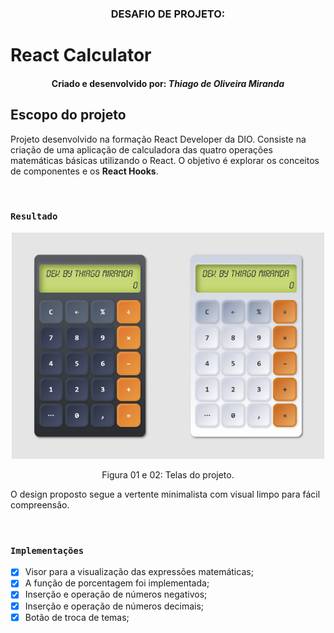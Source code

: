 <center >

### **DESAFIO DE PROJETO:**

</center>

# React Calculator

<h4 align="center">

**Criado e desenvolvido por:** _Thiago de Oliveira Miranda_

</h4>

## Escopo do projeto

Projeto desenvolvido na formação React Developer da DIO. Consiste na criação de uma aplicação de calculadora das quatro operações matemáticas básicas utilizando o React. O objetivo é explorar os conceitos de componentes e os **React Hooks**.

<br/>

### `Resultado`

<p align="center"><img width="250" src="./src/img/resultado_dark.png"><img width="250" src="./src/img/resultado_light.png">
<p align="center">Figura 01 e 02: Telas do projeto.</p>
</p>

O design proposto segue a vertente minimalista com visual limpo para fácil compreensão.

<br/>

### `Implementações`

- [x] Visor para a visualização das expressões matemáticas;
- [x] A função de porcentagem foi implementada;
- [x] Inserção e operação de números negativos;
- [x] Inserção e operação de números decimais;
- [x] Botão de troca de temas;

